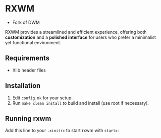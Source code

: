 # RXWM 

- Fork of DWM

RXWM provides a streamlined and efficient experience, offering both **customization** and a **polished interface** for users who prefer a minimalist yet functional environment.

## Requirements

- Xlib header files

## Installation

1. Edit `config.mk` for your setup.
2. Run `make clean install` to build and install (use root if necessary).

## Running rxwm

Add this line to your `.xinitrc` to start rxwm with `startx`:
